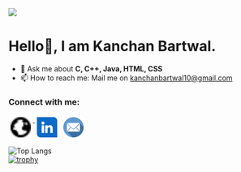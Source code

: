 ![](https://komarev.com/ghpvc/?username=Kanchan-bartwal)

# Hello👋, I am Kanchan Bartwal.

- 💬 Ask me about  <strong>C, C++, Java, HTML, CSS</strong>
- 📫 How to reach me: Mail me on <a>kanchanbartwal10@gmail.com</a>
 
### Connect with me:
<p>
 <a href="https://kanchan-developer-designer.herokuapp.com/" target="_blank" rel="noopener noreferrer"> <img src="https://raw.githubusercontent.com/iconic/open-iconic/master/svg/globe.svg" alt="Website" height="40" style="vertical-align:top; margin:4px"> </a>
 <a href="https://www.linkedin.com/in/kanchan-bartwal-1ba09a209/" target="_blank" rel="noopener noreferrer"> <img src="https://github.com/Kanchan-Bartwal/Kanchan-Bartwal/blob/main/socials/linkedin.png" alt="LinkedIn" height="40" style="vertical-align:top; margin:4px"></a>
 <a href="mailto:kanchanbartwal10@gmail.com"> <img src="https://github.com/Kanchan-Bartwal/Kanchan-Bartwal/blob/main/socials/email.png" alt="Email" height="40" style="vertical-align:top; margin:4px"></a>
</p>

![Top Langs](https://github-readme-stats.vercel.app/api/top-langs/?username=Kanchan-Bartwal&theme=tokyonight)
<br>
[![trophy](https://github-profile-trophy.vercel.app/?username=Kanchan-Bartwal)](https://github.com/ryo-ma/github-profile-trophy)

<!--
**Kanchan-Bartwal/Kanchan-Bartwal** is a ✨ _special_ ✨ repository because its `README.md` (this file) appears on your GitHub profile.

Here are some ideas to get you started:

- 🔭 I’m currently working on ...
- 🌱 I’m currently learning ...
- 👯 I’m looking to collaborate on ...
- 🤔 I’m looking for help with ...
- 😄 Pronouns: ...
- ⚡ Fun fact: ...
- 📝
 https://www.linkedin.com/in/kanchan-bartwal-1ba09a209/
-->







<br/>



